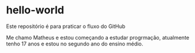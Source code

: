 # hello-world
Este repositório é para praticar o fluxo do GitHub 

Me chamo Matheus e estou começando a estudar progrmação, atualmente tenho 17 anos e estou no segundo ano do ensino médio.
